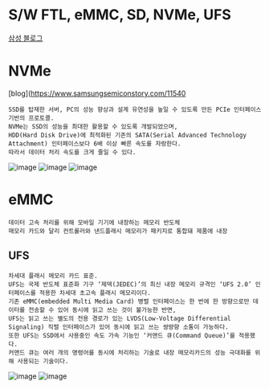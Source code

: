 # S/W FTL, eMMC, SD, NVMe, UFS

[삼성 블로그](https://news.samsung.com/kr/%EB%AA%A8%EB%B0%94%EC%9D%BC-%EA%B8%B0%EA%B8%B0%EC%9A%A9-%EB%82%B8%EB%93%9C%ED%94%8C%EB%9E%98%EC%8B%9C-%EB%A9%94%EB%AA%A8%EB%A6%AC%EC%9D%98-%EC%A7%84%ED%99%94-emmc%EB%B6%80%ED%84%B0-ufs%EA%B9%8C)

# NVMe
[blog](https://www.samsungsemiconstory.com/11540
````
SSD를 탑재한 서버, PC의 성능 향상과 설계 유연성을 높일 수 있도록 만든 PCIe 인터페이스 기반의 프로토콜.
NVMe는 SSD의 성능을 최대한 활용할 수 있도록 개발되었으며, 
HDD(Hard Disk Drive)에 최적화된 기존의 SATA(Serial Advanced Technology Attachment) 인터페이스보다 6배 이상 빠른 속도를 자랑한다.
따라서 데이터 처리 속도를 크게 줄일 수 있다.
````
![image](/uploads/6da3adf55c2d66dc16def176c2180728/image.png)
![image](/uploads/c7923b44850a99c515393c16ff9a0c20/image.png)
![image](/uploads/6b522d53940038774bcc63dfa62ec579/image.png)

# eMMC
````
데이터 고속 처리를 위해 모바일 기기에 내장하는 메모리 반도체
매모리 카드와 달리 컨트롤러와 낸드플래시 메모리가 패키지로 통합돼 제품에 내장
````

## UFS

```
차세대 플래시 메모리 카드 표준.
UFS는 국제 반도체 표준화 기구 ‘제덱(JEDEC)’의 최신 내장 메모리 규격인 ‘UFS 2.0’ 인터페이스를 적용한 차세대 초고속 플래시 메모리이다.
기존 eMMC(embedded Multi Media Card) 병렬 인터페이스는 한 번에 한 방향으로만 데이터를 전송할 수 있어 동시에 읽고 쓰는 것이 불가능한 반면, 
UFS는 읽고 쓰는 별도의 전용 경로가 있는 LVDS(Low-Voltage Differential Signaling) 직렬 인터페이스가 있어 동시에 읽고 쓰는 쌍뱡향 소통이 가능하다.
또한 UFS는 SSD에서 사용중인 속도 가속 기능인 ‘커맨드 큐(Command Queue)’를 적용했다. 
커맨드 큐는 여러 개의 명령어를 동시에 처리하는 기술로 내장 메모리카드의 성능 극대화를 위해 사용되는 기술이다.
```

![image](/uploads/499b7063061e09351492db65f68829b6/image.png)
![image](/uploads/78353184101d58ccda5a2f3d2df7f818/image.png)
